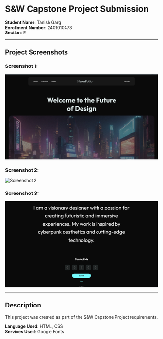 # S&W Capstone Project Submission

**Student Name**: Tanish Garg  
**Enrollment Number**: 2401010473  
**Section**: E  

---

## Project Screenshots  

### Screenshot 1:  
![Screenshot 1](./assets/screenshot1.png)  

### Screenshot 2:  
![Screenshot 2](./assets/screenshot2.png)  

### Screenshot 3:  
![Screenshot 3](./assets/screenshot3.png)  

---

## Description  

This project was created as part of the S&W Capstone Project requirements.  

**Language Used**: HTML, CSS  
**Services Used**: Google Fonts
